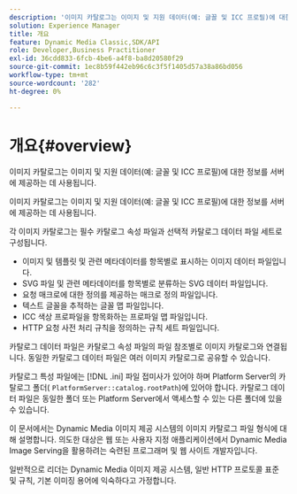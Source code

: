 ```yaml
---
description: '이미지 카탈로그는 이미지 및 지원 데이터(예: 글꼴 및 ICC 프로필)에 대한 정보를 서버에 제공하는 데 사용됩니다.'
solution: Experience Manager
title: 개요
feature: Dynamic Media Classic,SDK/API
role: Developer,Business Practitioner
exl-id: 36cdd833-6fcb-4be6-a4f8-ba8d20580f29
source-git-commit: 1ec8b59f442eb96c6c3f5f1405d57a38a86bd056
workflow-type: tm+mt
source-wordcount: '282'
ht-degree: 0%

---
```


# 개요{#overview}

이미지 카탈로그는 이미지 및 지원 데이터(예: 글꼴 및 ICC 프로필)에 대한 정보를 서버에 제공하는 데 사용됩니다.

이미지 카탈로그는 이미지 및 지원 데이터(예: 글꼴 및 ICC 프로필)에 대한 정보를 서버에 제공하는 데 사용됩니다.

각 이미지 카탈로그는 필수 카탈로그 속성 파일과 선택적 카탈로그 데이터 파일 세트로 구성됩니다.

* 이미지 및 템플릿 및 관련 메타데이터를 항목별로 표시하는 이미지 데이터 파일입니다.
* SVG 파일 및 관련 메타데이터를 항목별로 분류하는 SVG 데이터 파일입니다.
* 요청 매크로에 대한 정의를 제공하는 매크로 정의 파일입니다.
* 텍스트 글꼴을 추적하는 글꼴 맵 파일입니다.
* ICC 색상 프로파일을 항목화하는 프로파일 맵 파일입니다.
* HTTP 요청 사전 처리 규칙을 정의하는 규칙 세트 파일입니다.

카탈로그 데이터 파일은 카탈로그 속성 파일의 파일 참조별로 이미지 카탈로그와 연결됩니다. 동일한 카탈로그 데이터 파일은 여러 이미지 카탈로그로 공유할 수 있습니다.

카탈로그 특성 파일에는 [!DNL .ini] 파일 접미사가 있어야 하며 Platform Server의 카탈로그 폴더( `PlatformServer::catalog.rootPath`)에 있어야 합니다. 카탈로그 데이터 파일은 동일한 폴더 또는 Platform Server에서 액세스할 수 있는 다른 폴더에 있을 수 있습니다.

이 문서에서는 Dynamic Media 이미지 제공 시스템의 이미지 카탈로그 파일 형식에 대해 설명합니다. 의도한 대상은 웹 또는 사용자 지정 애플리케이션에서 Dynamic Media Image Serving을 활용하려는 숙련된 프로그래머 및 웹 사이트 개발자입니다.

일반적으로 리더는 Dynamic Media 이미지 제공 시스템, 일반 HTTP 프로토콜 표준 및 규칙, 기본 이미징 용어에 익숙하다고 가정합니다.
